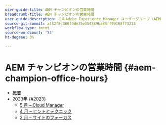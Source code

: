 ```yaml
---
user-guide-title: AEM チャンピオンの営業時間
breadcrumb-title: AEM チャンピオンの営業時間
user-guide-description: このAdobe Experience Manager ユーザーグループ（AEMUG）は、2022～2023 年のAEM チャンピオンクラスによって促進されます。 チャンピオンは、この AEMUG を毎月の営業時間のプラットフォームとして使用します
source-git-commit: af82f5c366f0de35e354589ba84ff99108f73213
workflow-type: tm+mt
source-wordcount: '53'
ht-degree: 3%

---
```



# AEM チャンピオンの営業時間 {#aem-champion-office-hours}

+ [概要](overview.md)
+ 2023年 {#2023}
   + [5 月 – Cloud Manager](2023/may.md)
   + [4 月 – ヒントとテクニック](2023/april.md)
   + [3 月 – サイトのフォーカス](2023/march.md)

